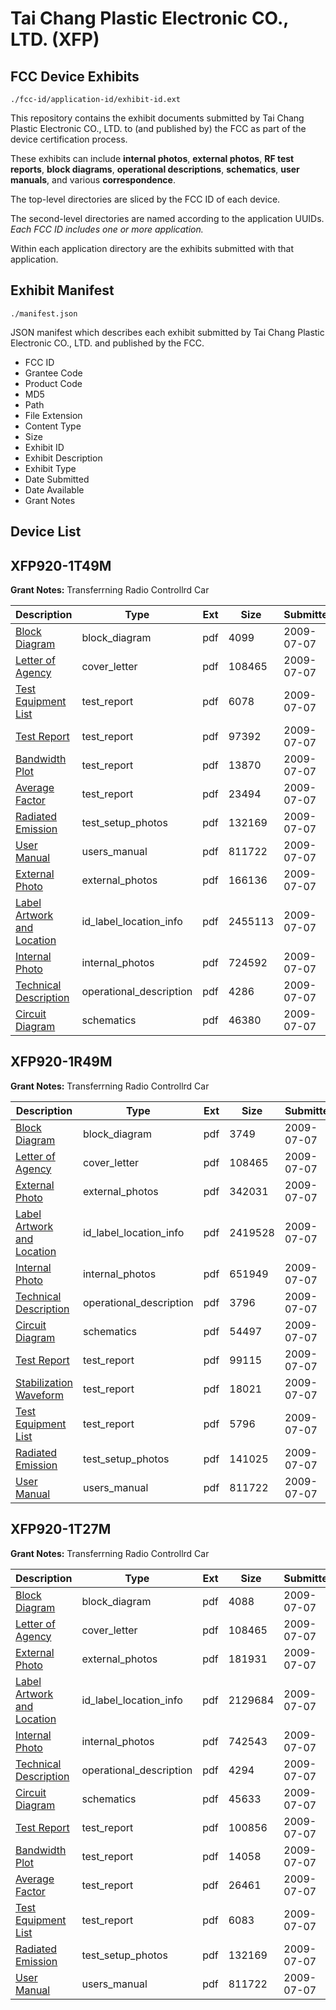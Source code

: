 # Tai Chang Plastic Electronic CO., LTD. (XFP)
## FCC Device Exhibits

```
./fcc-id/application-id/exhibit-id.ext
```

This repository contains the exhibit documents submitted by Tai Chang Plastic Electronic CO., LTD. to (and published by) the FCC as part of the device certification process.

These exhibits can include **internal photos**, **external photos**, **RF test reports**, **block diagrams**, **operational descriptions**, **schematics**, **user manuals**, and various **correspondence**.

The top-level directories are sliced by the FCC ID of each device.

The second-level directories are named according to the application UUIDs. *Each FCC ID includes one or more application.*

Within each application directory are the exhibits submitted with that application. 

## Exhibit Manifest

```
./manifest.json
```

JSON manifest which describes each exhibit submitted by Tai Chang Plastic Electronic CO., LTD. and published by the FCC.

- FCC ID
- Grantee Code
- Product Code
- MD5
- Path
- File Extension
- Content Type
- Size
- Exhibit ID
- Exhibit Description
- Exhibit Type
- Date Submitted
- Date Available
- Grant Notes

## Device List
## XFP920-1T49M
**Grant Notes:** Transferrning Radio Controllrd Car

| Description | Type | Ext | Size | Submitted | Available |
| ----------- | ---- | --- | ---- | --------- | --------- |
| [Block Diagram](XFP920-1T49M/9e18b39e485d4ad1779f51def9470c12/1134894.pdf) | block_diagram | pdf | 4099 | 2009-07-07 | 2009-07-07 |
| [Letter of Agency](XFP920-1T49M/9e18b39e485d4ad1779f51def9470c12/1134876.pdf) | cover_letter | pdf | 108465 | 2009-07-07 | 2009-07-07 |
| [Test Equipment List](XFP920-1T49M/9e18b39e485d4ad1779f51def9470c12/1134900.pdf) | test_report | pdf | 6078 | 2009-07-07 | 2009-07-07 |
| [Test Report](XFP920-1T49M/9e18b39e485d4ad1779f51def9470c12/1134888.pdf) | test_report | pdf | 97392 | 2009-07-07 | 2009-07-07 |
| [Bandwidth Plot](XFP920-1T49M/9e18b39e485d4ad1779f51def9470c12/1134891.pdf) | test_report | pdf | 13870 | 2009-07-07 | 2009-07-07 |
| [Average Factor](XFP920-1T49M/9e18b39e485d4ad1779f51def9470c12/1134898.pdf) | test_report | pdf | 23494 | 2009-07-07 | 2009-07-07 |
| [Radiated Emission](XFP920-1T49M/9e18b39e485d4ad1779f51def9470c12/1134890.pdf) | test_setup_photos | pdf | 132169 | 2009-07-07 | 2009-07-07 |
| [User Manual](XFP920-1T49M/9e18b39e485d4ad1779f51def9470c12/1134874.pdf) | users_manual | pdf | 811722 | 2009-07-07 | 2009-07-07 |
| [External Photo](XFP920-1T49M/9e18b39e485d4ad1779f51def9470c12/1134892.pdf) | external_photos | pdf | 166136 | 2009-07-07 | 2009-07-07 |
| [Label Artwork and Location](XFP920-1T49M/9e18b39e485d4ad1779f51def9470c12/1134896.pdf) | id_label_location_info | pdf | 2455113 | 2009-07-07 | 2009-07-07 |
| [Internal Photo](XFP920-1T49M/9e18b39e485d4ad1779f51def9470c12/1134893.pdf) | internal_photos | pdf | 724592 | 2009-07-07 | 2009-07-07 |
| [Technical Description](XFP920-1T49M/9e18b39e485d4ad1779f51def9470c12/1134889.pdf) | operational_description | pdf | 4286 | 2009-07-07 | 2009-07-07 |
| [Circuit Diagram](XFP920-1T49M/9e18b39e485d4ad1779f51def9470c12/1134895.pdf) | schematics | pdf | 46380 | 2009-07-07 | 2009-07-07 |
## XFP920-1R49M
**Grant Notes:** Transferrning Radio Controllrd Car

| Description | Type | Ext | Size | Submitted | Available |
| ----------- | ---- | --- | ---- | --------- | --------- |
| [Block Diagram](XFP920-1R49M/3d48faa07a5c2eda42de3979b0ee35c2/1134871.pdf) | block_diagram | pdf | 3749 | 2009-07-07 | 2009-07-07 |
| [Letter of Agency](XFP920-1R49M/3d48faa07a5c2eda42de3979b0ee35c2/1134876.pdf) | cover_letter | pdf | 108465 | 2009-07-07 | 2009-07-07 |
| [External Photo](XFP920-1R49M/3d48faa07a5c2eda42de3979b0ee35c2/1134869.pdf) | external_photos | pdf | 342031 | 2009-07-07 | 2009-07-07 |
| [Label Artwork and Location](XFP920-1R49M/3d48faa07a5c2eda42de3979b0ee35c2/1134873.pdf) | id_label_location_info | pdf | 2419528 | 2009-07-07 | 2009-07-07 |
| [Internal Photo](XFP920-1R49M/3d48faa07a5c2eda42de3979b0ee35c2/1134870.pdf) | internal_photos | pdf | 651949 | 2009-07-07 | 2009-07-07 |
| [Technical Description](XFP920-1R49M/3d48faa07a5c2eda42de3979b0ee35c2/1134867.pdf) | operational_description | pdf | 3796 | 2009-07-07 | 2009-07-07 |
| [Circuit Diagram](XFP920-1R49M/3d48faa07a5c2eda42de3979b0ee35c2/1134872.pdf) | schematics | pdf | 54497 | 2009-07-07 | 2009-07-07 |
| [Test Report](XFP920-1R49M/3d48faa07a5c2eda42de3979b0ee35c2/1134866.pdf) | test_report | pdf | 99115 | 2009-07-07 | 2009-07-07 |
| [Stabilization Waveform](XFP920-1R49M/3d48faa07a5c2eda42de3979b0ee35c2/1134875.pdf) | test_report | pdf | 18021 | 2009-07-07 | 2009-07-07 |
| [Test Equipment List](XFP920-1R49M/3d48faa07a5c2eda42de3979b0ee35c2/1134877.pdf) | test_report | pdf | 5796 | 2009-07-07 | 2009-07-07 |
| [Radiated Emission](XFP920-1R49M/3d48faa07a5c2eda42de3979b0ee35c2/1134868.pdf) | test_setup_photos | pdf | 141025 | 2009-07-07 | 2009-07-07 |
| [User Manual](XFP920-1R49M/3d48faa07a5c2eda42de3979b0ee35c2/1134874.pdf) | users_manual | pdf | 811722 | 2009-07-07 | 2009-07-07 |
## XFP920-1T27M
**Grant Notes:** Transferrning Radio Controllrd Car

| Description | Type | Ext | Size | Submitted | Available |
| ----------- | ---- | --- | ---- | --------- | --------- |
| [Block Diagram](XFP920-1T27M/f50db835a7f256b69a2eb4a610f5bb51/1134925.pdf) | block_diagram | pdf | 4088 | 2009-07-07 | 2009-07-07 |
| [Letter of Agency](XFP920-1T27M/f50db835a7f256b69a2eb4a610f5bb51/1134876.pdf) | cover_letter | pdf | 108465 | 2009-07-07 | 2009-07-07 |
| [External Photo](XFP920-1T27M/f50db835a7f256b69a2eb4a610f5bb51/1134923.pdf) | external_photos | pdf | 181931 | 2009-07-07 | 2009-07-07 |
| [Label Artwork and Location](XFP920-1T27M/f50db835a7f256b69a2eb4a610f5bb51/1134927.pdf) | id_label_location_info | pdf | 2129684 | 2009-07-07 | 2009-07-07 |
| [Internal Photo](XFP920-1T27M/f50db835a7f256b69a2eb4a610f5bb51/1134924.pdf) | internal_photos | pdf | 742543 | 2009-07-07 | 2009-07-07 |
| [Technical Description](XFP920-1T27M/f50db835a7f256b69a2eb4a610f5bb51/1134920.pdf) | operational_description | pdf | 4294 | 2009-07-07 | 2009-07-07 |
| [Circuit Diagram](XFP920-1T27M/f50db835a7f256b69a2eb4a610f5bb51/1134926.pdf) | schematics | pdf | 45633 | 2009-07-07 | 2009-07-07 |
| [Test Report](XFP920-1T27M/f50db835a7f256b69a2eb4a610f5bb51/1134919.pdf) | test_report | pdf | 100856 | 2009-07-07 | 2009-07-07 |
| [Bandwidth Plot](XFP920-1T27M/f50db835a7f256b69a2eb4a610f5bb51/1134922.pdf) | test_report | pdf | 14058 | 2009-07-07 | 2009-07-07 |
| [Average Factor](XFP920-1T27M/f50db835a7f256b69a2eb4a610f5bb51/1134929.pdf) | test_report | pdf | 26461 | 2009-07-07 | 2009-07-07 |
| [Test Equipment List](XFP920-1T27M/f50db835a7f256b69a2eb4a610f5bb51/1134931.pdf) | test_report | pdf | 6083 | 2009-07-07 | 2009-07-07 |
| [Radiated Emission](XFP920-1T27M/f50db835a7f256b69a2eb4a610f5bb51/1134890.pdf) | test_setup_photos | pdf | 132169 | 2009-07-07 | 2009-07-07 |
| [User Manual](XFP920-1T27M/f50db835a7f256b69a2eb4a610f5bb51/1134874.pdf) | users_manual | pdf | 811722 | 2009-07-07 | 2009-07-07 |
